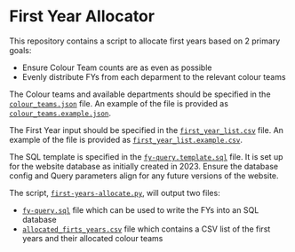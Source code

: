 # First Year Allocator

This repository contains a script to allocate first years based on 2 primary goals:
- Ensure Colour Team counts are as even as possible
- Evenly distribute FYs from each deparment to the relevant colour teams

The Colour teams and available departments should be specified in the [`colour_teams.json`](./colour_teams.json) file. An example of the file is provided as [`colour_teams.example.json`](./colour_teams.example.json).

The First Year input should be specified in the [`first_year_list.csv`](./first_year_list.csv) file. An example of the file is provided as [`first_year_list.example.csv`](./first_year_list.example.csv).

The SQL template is specified in the [`fy-query.template.sql`](./fy-query.template.sql) file. It is set up for the website database as initially created in 2023. Ensure the database config and Query parameters align for any future versions of the website.

The script, [`first-years-allocate.py`](./first-years-allocate.py), will output two files:
- [`fy-query.sql`](./fy-query.sql) file which can be used to write the FYs into an SQL database
- [`allocated_firts_years.csv`](./allocated_firts_years.csv) file which contains a CSV list of the first years and their allocated colour teams
